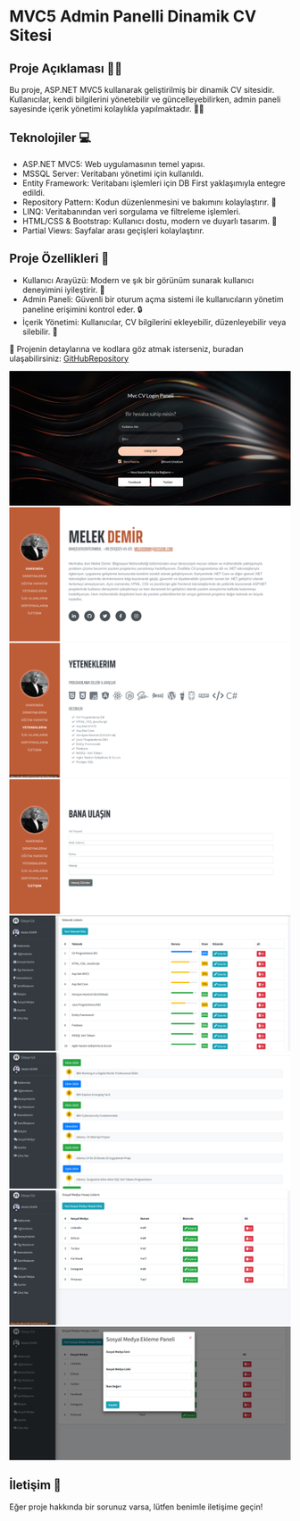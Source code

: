  # MVC5 Admin Panelli Dinamik CV Sitesi

## Proje Açıklaması 👩‍💻

Bu proje, ASP.NET MVC5 kullanarak geliştirilmiş bir dinamik CV sitesidir. Kullanıcılar, kendi bilgilerini yönetebilir ve güncelleyebilirken, admin paneli sayesinde içerik yönetimi kolaylıkla yapılmaktadır. 📄✨

## Teknolojiler 💻

- ASP.NET MVC5: Web uygulamasının temel yapısı.
- MSSQL Server: Veritabanı yönetimi için kullanıldı.
- Entity Framework: Veritabanı işlemleri için DB First yaklaşımıyla entegre edildi.
- Repository Pattern: Kodun düzenlenmesini ve bakımını kolaylaştırır. 🔄
- LINQ: Veritabanından veri sorgulama ve filtreleme işlemleri.
- HTML/CSS & Bootstrap: Kullanıcı dostu, modern ve duyarlı tasarım. 🎨
- Partial Views: Sayfalar arası geçişleri kolaylaştırır.

## Proje Özellikleri 🚀
- Kullanıcı Arayüzü: Modern ve şık bir görünüm sunarak kullanıcı deneyimini iyileştirir. 🌟
- Admin Paneli: Güvenli bir oturum açma sistemi ile kullanıcıların yönetim paneline erişimini kontrol eder. 🔒
- İçerik Yönetimi: Kullanıcılar, CV bilgilerini ekleyebilir, düzenleyebilir veya silebilir. 📝

🔗 Projenin detaylarına ve kodlara göz atmak isterseniz, buradan ulaşabilirsiniz: [GitHubRepository](https://github.com/Melekdmr/MVC5-Admin-Panelli-Dinamik-CV-Sitesi)


![ ](https://github.com/Melekdmr/MVC5-Admin-Panelli-Dinamik-CV-Sitesi/raw/master/images/login.png)
![ ](https://github.com/Melekdmr/MVC5-Admin-Panelli-Dinamik-CV-Sitesi/raw/master/images/hakkimda.png)
![ ](https://github.com/Melekdmr/MVC5-Admin-Panelli-Dinamik-CV-Sitesi/raw/master/images/yeteneklerim.png)
![ ](https://github.com/Melekdmr/MVC5-Admin-Panelli-Dinamik-CV-Sitesi/raw/master/images/banaulas.png)
![ ](https://github.com/Melekdmr/MVC5-Admin-Panelli-Dinamik-CV-Sitesi/raw/master/images/ayetenek.png)
![ ](https://github.com/Melekdmr/MVC5-Admin-Panelli-Dinamik-CV-Sitesi/raw/master/images/asertifika.png)
![ ](https://github.com/Melekdmr/MVC5-Admin-Panelli-Dinamik-CV-Sitesi/raw/master/images/asos.png)
![ ](https://github.com/Melekdmr/MVC5-Admin-Panelli-Dinamik-CV-Sitesi/raw/master/images/asos1.png)


## İletişim 📧
Eğer proje hakkında bir sorunuz varsa, lütfen benimle iletişime geçin!

